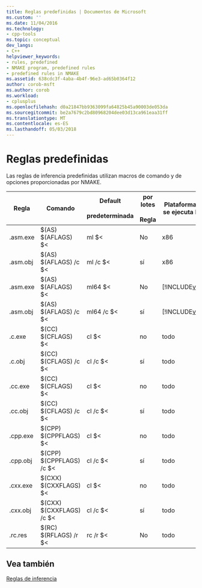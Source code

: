 ```yaml
---
title: Reglas predefinidas | Documentos de Microsoft
ms.custom: ''
ms.date: 11/04/2016
ms.technology:
- cpp-tools
ms.topic: conceptual
dev_langs:
- C++
helpviewer_keywords:
- rules, predefined
- NMAKE program, predefined rules
- predefined rules in NMAKE
ms.assetid: 638cdc3f-4aba-4b4f-96e3-ad65b0364f12
author: corob-msft
ms.author: corob
ms.workload:
- cplusplus
ms.openlocfilehash: d0a21847bb9363099fa64825b45a90003de053da
ms.sourcegitcommit: be2a7679c2bd80968204dee03d13ca961eaa31ff
ms.translationtype: MT
ms.contentlocale: es-ES
ms.lasthandoff: 05/03/2018
---
```

# <a name="predefined-rules"></a>Reglas predefinidas
Las reglas de inferencia predefinidas utilizan macros de comando y de opciones proporcionadas por NMAKE.  
  
|Regla|Comando|Default<br /><br /> predeterminada|por lotes<br /><br /> Regla|Plataforma donde se ejecuta NMAKE|  
|----------|-------------|------------------------|--------------------|----------------------------|  
|.asm.exe|$(AS) $(AFLAGS) $<|ml $<|No|x86|  
|.asm.obj|$(AS) $(AFLAGS) /c $<|ml /c $<|sí|x86|  
|.asm.exe|$(AS) $(AFLAGS) $<|ml64 $<|No|[!INCLUDE[vcprx64](../assembler/inline/includes/vcprx64_md.md)]|  
|.asm.obj|$(AS) $(AFLAGS) /c $<|ml64 /c $<|sí|[!INCLUDE[vcprx64](../assembler/inline/includes/vcprx64_md.md)]|  
|.c.exe|$(CC) $(CFLAGS) $<|cl $<|no|todo|  
|.c.obj|$(CC) $(CFLAGS) /c $<|cl /c $<|sí|todo|  
|.cc.exe|$(CC) $(CFLAGS) $<|cl $<|no|todo|  
|.cc.obj|$(CC) $(CFLAGS) /c $<|cl /c $<|sí|todo|  
|.cpp.exe|$(CPP) $(CPPFLAGS) $<|cl $<|no|todo|  
|.cpp.obj|$(CPP) $(CPPFLAGS) /c $<|cl /c $<|sí|todo|  
|.cxx.exe|$(CXX) $(CXXFLAGS) $<|cl $<|no|todo|  
|.cxx.obj|$(CXX) $(CXXFLAGS) /c $<|cl /c $<|sí|todo|  
|.rc.res|$(RC) $(RFLAGS) /r $<|rc /r $<|No|todo|  
  
## <a name="see-also"></a>Vea también  
 [Reglas de inferencia](../build/inference-rules.md)